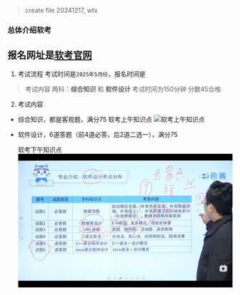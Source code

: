 > create file 20241217, wtx 

### 总体介绍软考
报名网址是[软考官网](https://www.ruankao.org.cn/)
--------------------------

1. 考试流程
考试时间是`2025年5月份`，报名时间是

> 考试内容
两科：**综合知识** 和 **软件设计**
考试时间为150分钟
分数45合格

2. 考试内容
* 综合知识，都是客观题，满分75
    软考上午知识点
![软考上午知识点](./pics/软考上午知识点.png)


* 软件设计，6道答题（前4道必答，后2道二选一），满分75

    软考下午知识点
![软考下午知识点](./pics/软考下午知识点.png)






